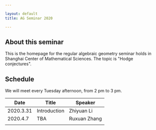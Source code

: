 ```yaml
---

layout: default
title: AG Seminar 2020

---
```


## About this seminar

This is the homepage for the regular algebraic geometry seminar holds in Shanghai Center of Mathematical Sciences. The topic is "Hodge conjectures".

## Schedule

We will meet every Tuesday afternoon, from 2 pm to 3 pm.

|Date| Title | Speaker|
|----| ---- | ----|
|2020.3.31 | Introduction | Zhiyuan Li |
|2020.4.7 | TBA | Ruxuan Zhang |
| |  |  |



